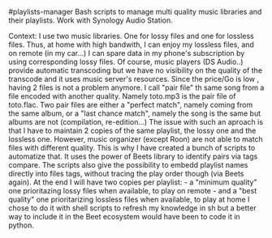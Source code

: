 #playlists-manager
Bash scripts to manage multi quality music libraries and their playlists.
Work with Synology Audio Station.


 Context:
       I use two music libraries. One for lossy files and one for lossless files.
       Thus, at home with high bandwith, I can enjoy my lossless files, and on remote (in my car...)
       I can spare data in my phone's subscription by using corresponding lossy files.
       Of course, music players (DS Audio..) provide automatic transcoding but we have no visibility on the
       quality of the transcode and it uses music server's resources.
       Since the price/Go is low , having 2 files is not a problem anymore.
       I call "pair file" th same song from a file encoded with another quality.
       Namely toto.mp3 is the pair file of toto.flac.
       Two pair files are either a "perfect match", namely coming from the same album,
       or a "last chance match", namely the song is the same but albums are not (compilation, re-edition...)
       The issue with such an aproach is that I have to maintain 2 copies of the same playlist, the lossy one and the lossless one.
       However, music organizer (except Roon) are not able to match files with different quality.
       This is why I have created a bunch of scripts to automatize that. It uses the power of Beets library to
       identify pairs via tags compare.
       The scripts also give the possibility to embedd playlist names directly into files tags, without tracing the play order though (via Beets again).
       At the end I will have two copies per playlist:
             - a "minimum quality" one prioritazing lossy files when available, to play on remote
             - and a "best quality" one prioritarizing lossless files when available, to play at home
       I chose to do it with shell scripts to refresh my knowledge in sh but a better way to include it in the Beet ecosystem would have been to code it in python.
